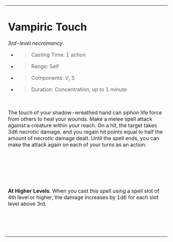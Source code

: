 <table><tbody><tr class="odd"><td><h1 id="vampiric-touch"><strong>Vampiric Touch</strong></h1><p><em>3rd-level necromancy</em></p><ul><li><blockquote><p>Casting Time: 1 action</p></blockquote></li><li><blockquote><p>Range: Self</p></blockquote></li><li><blockquote><p>Components: V, S</p></blockquote></li><li><blockquote><p>Duration: Concentration, up to 1 minute</p></blockquote></li></ul><p> </p><p>The touch of your shadow-wreathed hand can siphon life force from others to heal your wounds. Make a melee spell attack against a creature within your reach. On a hit, the target takes 3d6 necrotic damage, and you regain hit points equal to half the amount of necrotic damage dealt. Until the spell ends, you can make the attack again on each of your turns as an action.</p><p> </p><p> </p><p> </p><p><strong>At Higher Levels</strong>. When you cast this spell using a spell slot of 4th level or higher, the damage increases by 1d6 for each slot level above 3rd.</p><p> </p><p> </p></td></tr></tbody></table>